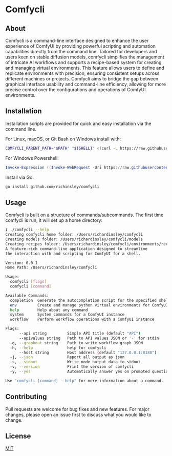 # Comfycli


## About
Comfycli is a command-line interface designed to enhance the user experience of ComfyUI by providing powerful scripting and automation capabilities directly from the command line. Tailored for developers and users keen on stable diffusion models, comfycli simplifies the management of intricate AI workflows and supports a recipe-based system for creating and managing virtual environments. This feature allows users to define and replicate environments with precision, ensuring consistent setups across different machines or projects.
Comfycli aims to bridge the gap between graphical interface usability and command-line efficiency, allowing for more precise control over the configurations and operations of ComfyUI environments.
## Installation

Installation scripts are provided for quick and easy installation via the command line.

For Linux, macOS, or Git Bash on Windows install with:
```bash
COMFYCLI_PARENT_PATH="$PATH" "${SHELL}" <(curl -L https://raw.githubusercontent.com/richinsley/comfycli/main/install_scripts/installer.sh)
```

For Windows Powershell:
```powershell
Invoke-Expression ((Invoke-WebRequest -Uri https://raw.githubusercontent.com/richinsley/comfycli/main/install_scripts/installer.ps1).Content)
```

Install via Go:
```bash
go install github.com/richinsley/comfycli
```
## Usage
Comfycli is built on a structure of commands/subcommands.  The first time comfycli is run, it will set up a home directory:
```bash
❯ ./comfycli --help
Creating comfycli home folder: /Users/richardinsley/comfycli
Creating models folder: /Users/richardinsley/comfycli/models
Creating recipes folder: /Users/richardinsley/comfycli/environments/recipes
A feature-rich command-line application designed to streamline 
the interaction with and scripting for ComfyUI for a shell.

Version: 0.0.1
Home Path: /Users/richardinsley/comfycli

Usage:
  comfycli [flags]
  comfycli [command]

Available Commands:
  completion  Generate the autocompletion script for the specified shell
  env         Create and manage python virtual environments for ComfyUI
  help        Help about any command
  system      System commands for a ComfyUI instance
  workflow    Perform workflow operations with a ComfyUI instance

Flags:
      --api string         Simple API title (default "API")
      --apivalues string   Path to API values JSON or '-' for stdin
  -g, --graphout string    Path to write workflow graph JSON
  -h, --help               help for comfycli
      --host string        Host address (default "127.0.0.1:8188")
  -j, --json               Report all output as json
  -s, --stdout             Write node output data to stdout
  -v, --version            Print the version of comfycli
  -y, --yes                Automatically answer yes on prompted questions

Use "comfycli [command] --help" for more information about a command.
```

## Contributing

Pull requests are welcome for bug fixes and new features. For major changes, please open an issue first
to discuss what you would like to change.


## License

[MIT](https://choosealicense.com/licenses/mit/)